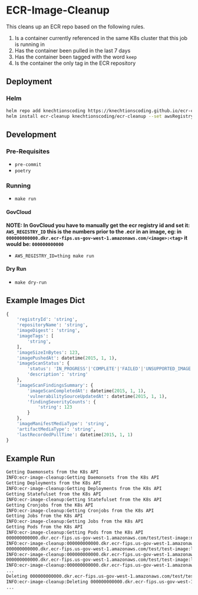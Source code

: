 # ECR-Image-Cleanup

This cleans up an ECR repo based on the following rules.

1. Is a container currently referenced in the same K8s cluster that this job is running in
2. Has the container been pulled in the last 7 days
3. Has the container been tagged with the word `keep`
4. Is the container the only tag in the ECR repository

## Deployment

### Helm

```bash
helm repo add knechtionscoding https://knechtionscoding.github.io/ecr-cleanup/ && helm repo update
helm install ecr-cleanup knechtionscoding/ecr-cleanup --set awsRegistryId=<accountId>
```

## Development

### Pre-Requisites

- `pre-commit`
- `poetry`

### Running

- `make run`

#### GovCloud

**NOTE: In GovCloud you have to manually get the ecr registry id and set it: `AWS_REGISTRY_ID` this is the numbers prior to the .ecr in an image, eg: in `000000000000.dkr.ecr-fips.us-gov-west-1.amazonaws.com/<image>:<tag>` it would be: `000000000000`**

- `AWS_REGISTRY_ID=thing make run`

#### Dry Run

- `make dry-run`

## Example Images Dict

```python
{
    'registryId': 'string',
    'repositoryName': 'string',
    'imageDigest': 'string',
    'imageTags': [
        'string',
    ],
    'imageSizeInBytes': 123,
    'imagePushedAt': datetime(2015, 1, 1),
    'imageScanStatus': {
        'status': 'IN_PROGRESS'|'COMPLETE'|'FAILED'|'UNSUPPORTED_IMAGE'|'ACTIVE'|'PENDING'|'SCAN_ELIGIBILITY_EXPIRED'|'FINDINGS_UNAVAILABLE',
        'description': 'string'
    },
    'imageScanFindingsSummary': {
        'imageScanCompletedAt': datetime(2015, 1, 1),
        'vulnerabilitySourceUpdatedAt': datetime(2015, 1, 1),
        'findingSeverityCounts': {
            'string': 123
        }
    },
    'imageManifestMediaType': 'string',
    'artifactMediaType': 'string',
    'lastRecordedPullTime': datetime(2015, 1, 1)
}
```

## Example Run

```txt
Getting Daemonsets from the K8s API
INFO:ecr-image-cleanup:Getting Daemonsets from the K8s API
Getting Deployments from the K8s API
INFO:ecr-image-cleanup:Getting Deployments from the K8s API
Getting Statefulset from the K8s API
INFO:ecr-image-cleanup:Getting Statefulset from the K8s API
Getting Cronjobs from the K8s API
INFO:ecr-image-cleanup:Getting Cronjobs from the K8s API
Getting Jobs from the K8s API
INFO:ecr-image-cleanup:Getting Jobs from the K8s API
Getting Pods from the K8s API
INFO:ecr-image-cleanup:Getting Pods from the K8s API
000000000000.dkr.ecr-fips.us-gov-west-1.amazonaws.com/test/test-image:not-latest was found in k8s workload
INFO:ecr-image-cleanup:000000000000.dkr.ecr-fips.us-gov-west-1.amazonaws.com/test/test-image:not-latest was found in k8s workload
000000000000.dkr.ecr-fips.us-gov-west-1.amazonaws.com/test/test-image:latest was not found in k8s workload
INFO:ecr-image-cleanup:000000000000.dkr.ecr-fips.us-gov-west-1.amazonaws.com/test/test-image:latest was not found in k8s workload
000000000000.dkr.ecr-fips.us-gov-west-1.amazonaws.com/test/test-image:latest was not tagged keep
INFO:ecr-image-cleanup:000000000000.dkr.ecr-fips.us-gov-west-1.amazonaws.com/test/test-image:latest was not tagged keep
...
Deleting 000000000000.dkr.ecr-fips.us-gov-west-1.amazonaws.com/test/test-image:latest
INFO:ecr-image-cleanup:Deleting 000000000000.dkr.ecr-fips.us-gov-west-1.amazonaws.com/test/test-image:latest
...
```
